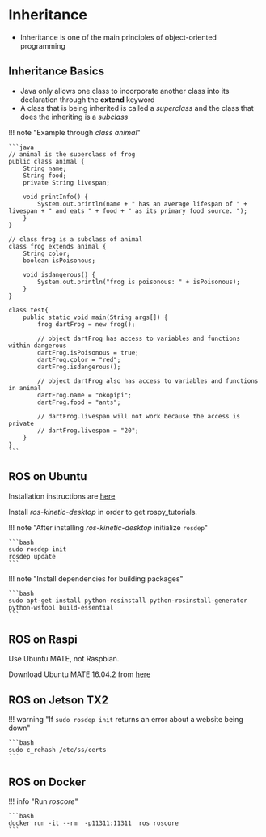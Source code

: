 # Inheritance

* Inheritance is one of the main principles of object-oriented programming

## Inheritance Basics

* Java only allows one class to incorporate another class into its declaration through the **extend** keyword
* A class that is being inherited is called a *superclass* and the class that does the inheriting is a *subclass*

!!! note "Example through *class animal*"

    ```java
    // animal is the superclass of frog
    public class animal {
        String name;
        String food;
        private String livespan;
    
        void printInfo() {
            System.out.println(name + " has an average lifespan of " + livespan + " and eats " + food + " as its primary food source. ");
        }
    }
    
    // class frog is a subclass of animal
    class frog extends animal {
        String color;
        boolean isPoisonous;
    
        void isdangerous() {
            System.out.println("frog is poisonous: " + isPoisonous);
        }
    }
    
    class test{
        public static void main(String args[]) {
            frog dartFrog = new frog();
    
            // object dartFrog has access to variables and functions within dangerous
            dartFrog.isPoisonous = true;
            dartFrog.color = "red";
            dartFrog.isdangerous();
    
            // object dartFrog also has access to variables and functions in animal
            dartFrog.name = "okopipi";
            dartFrog.food = "ants";
    
            // dartFrog.livespan will not work because the access is private
            // dartFrog.livespan = "20";
        }
    }
    ```

## ROS on Ubuntu

Installation instructions are [here](http://wiki.ros.org/kinetic/Installation/Ubuntu)

Install *ros-kinetic-desktop* in order to get rospy_tutorials.

!!! note "After installing *ros-kinetic-desktop* initialize `rosdep`"

    ```bash
    sudo rosdep init
    rosdep update
    ```

!!! note "Install dependencies for building packages"

    ```bash
    sudo apt-get install python-rosinstall python-rosinstall-generator python-wstool build-essential
    ```

## ROS on Raspi

Use Ubuntu MATE, not Raspbian.

Download Ubuntu MATE 16.04.2 from [here](https://ubuntu-mate.org/download/)

## ROS on Jetson TX2

!!! warning "If `sudo rosdep init` returns an error about a website being down"

    ```bash
    sudo c_rehash /etc/ss/certs
    ```
 
## ROS on Docker

!!! info "Run *roscore*"

    ```bash
    docker run -it --rm  -p11311:11311  ros roscore
    ```




